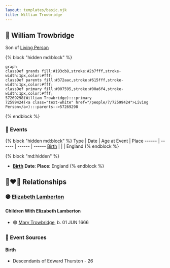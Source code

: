 ```yaml
---
layout: templates/basic.njk
title: William Trowbridge
---
```

## 🔵 William Trowbridge

Son of [Living Person](/people/7/72599424)

{% block "hidden md:block" %}
```mermaid
graph
classDef grands fill:#193cb8,stroke:#2b7fff,stroke-width:1px,color:#fff;
classDef parents fill:#372aac,stroke:#615fff,stroke-width:1px,color:#fff;
classDef primary fill:#007595,stroke:#00a6f4,stroke-width:1px,color:#fff;
57269298(William Trowbridge):::primary
72599424(<a class="text-white" href="/people/7/72599424">Living Person</a>):::parents-->57269298
```
{% endblock %}

### 📆 Events

{% block "hidden md:block" %}
Type | Date | Age at Event | Place
------ | ------ | ------ | ------
[Birth](#event-event-2) |  |  | England
{% endblock %}

{% block "md:hidden" %}
- **[Birth](#event-event-2)**
**Date**:
**Place**: England
{% endblock %}

## 👩‍❤️‍👨 Relationships

### 🟣 [Elizabeth Lamberton](/people/3/33832688)

#### Children With Elizabeth Lamberton
* 🟣 [Mary Trowbridge](/people/4/42640832), b. 01 JUN 1666
### 📰 Event Sources

#### <a id="event-event-2"></a> Birth
* Descendants of Edward Thurston  - 26